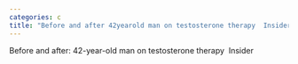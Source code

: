 ```yaml
---
categories: c
title: "Before and after 42yearold man on testosterone therapy  Insider"
---
```

Before and after: 42-year-old man on testosterone therapy&nbsp;&nbsp;Insider